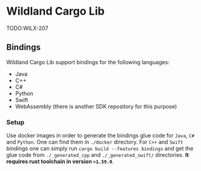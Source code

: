 # Wildland Cargo Lib
TODO:WILX-207


## Bindings
Wildland Cargo Lib support bindings for the following languages:
 * Java
 * C++
 * C#
 * Python
 * Swift
 * WebAssembly (there is another SDK repository for this purpose)


### Setup
Use docker images in order to generate the bindings glue code for `Java`, `C#` and `Python`. One can find them in `./docker` directory. For `C++` and `Swift` bindings one can simply run `cargo build --features bindings` and get the glue code from `./_generated_cpp` and `./_generated_swift/` directories. **It requires rust toolchain in version `>1.59.0`**.
